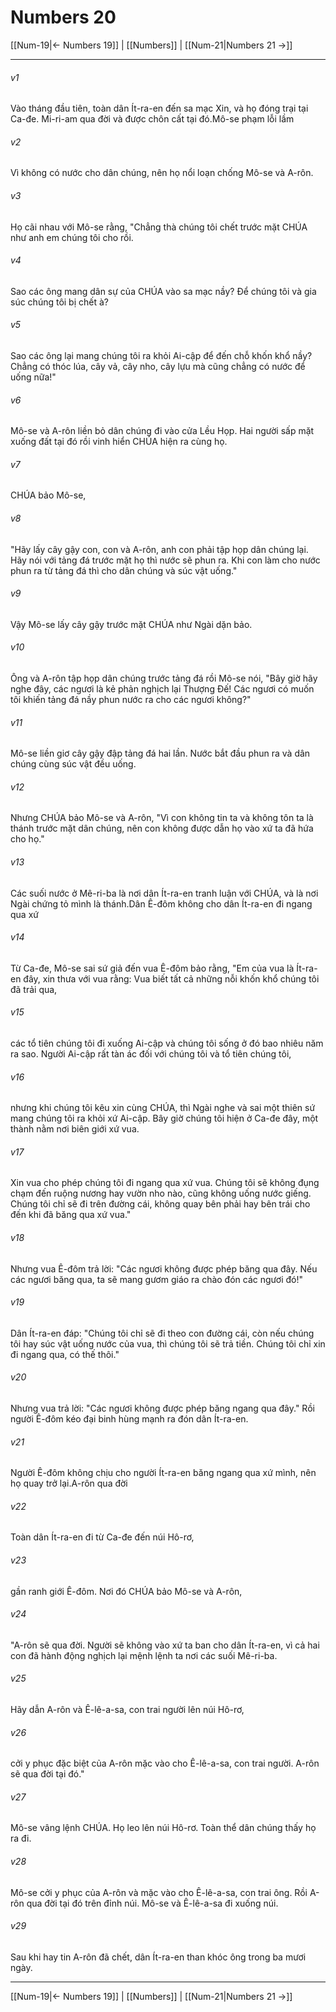 # Numbers 20

[[Num-19|← Numbers 19]] | [[Numbers]] | [[Num-21|Numbers 21 →]]
***



###### v1 
Vào tháng đầu tiên, toàn dân Ít-ra-en đến sa mạc Xin, và họ đóng trại tại Ca-đe. Mi-ri-am qua đời và được chôn cất tại đó.Mô-se phạm lỗi lầm 

###### v2 
Vì không có nước cho dân chúng, nên họ nổi loạn chống Mô-se và A-rôn. 

###### v3 
Họ cãi nhau với Mô-se rằng, "Chẳng thà chúng tôi chết trước mặt CHÚA như anh em chúng tôi cho rồi. 

###### v4 
Sao các ông mang dân sự của CHÚA vào sa mạc nầy? Để chúng tôi và gia súc chúng tôi bị chết à? 

###### v5 
Sao các ông lại mang chúng tôi ra khỏi Ai-cập để đến chỗ khốn khổ nầy? Chẳng có thóc lúa, cây vả, cây nho, cây lựu mà cũng chẳng có nước để uống nữa!" 

###### v6 
Mô-se và A-rôn liền bỏ dân chúng đi vào cửa Lều Họp. Hai người sấp mặt xuống đất tại đó rồi vinh hiển CHÚA hiện ra cùng họ. 

###### v7 
CHÚA bảo Mô-se, 

###### v8 
"Hãy lấy cây gậy con, con và A-rôn, anh con phải tập họp dân chúng lại. Hãy nói với tảng đá trước mặt họ thì nước sẽ phun ra. Khi con làm cho nước phun ra từ tảng đá thì cho dân chúng và súc vật uống." 

###### v9 
Vậy Mô-se lấy cây gậy trước mặt CHÚA như Ngài dặn bảo. 

###### v10 
Ông và A-rôn tập họp dân chúng trước tảng đá rồi Mô-se nói, "Bây giờ hãy nghe đây, các ngươi là kẻ phản nghịch lại Thượng Đế! Các ngươi có muốn tôi khiến tảng đá nầy phun nước ra cho các ngươi không?" 

###### v11 
Mô-se liền giơ cây gậy đập tảng đá hai lần. Nước bắt đầu phun ra và dân chúng cùng súc vật đều uống. 

###### v12 
Nhưng CHÚA bảo Mô-se và A-rôn, "Vì con không tin ta và không tôn ta là thánh trước mặt dân chúng, nên con không được dẫn họ vào xứ ta đã hứa cho họ." 

###### v13 
Các suối nước ở Mê-ri-ba là nơi dân Ít-ra-en tranh luận với CHÚA, và là nơi Ngài chứng tỏ mình là thánh.Dân Ê-đôm không cho dân Ít-ra-en đi ngang qua xứ 

###### v14 
Từ Ca-đe, Mô-se sai sứ giả đến vua Ê-đôm bảo rằng, "Em của vua là Ít-ra-en đây, xin thưa với vua rằng: Vua biết tất cả những nỗi khốn khổ chúng tôi đã trải qua, 

###### v15 
các tổ tiên chúng tôi đi xuống Ai-cập và chúng tôi sống ở đó bao nhiêu năm ra sao. Người Ai-cập rất tàn ác đối với chúng tôi và tổ tiên chúng tôi, 

###### v16 
nhưng khi chúng tôi kêu xin cùng CHÚA, thì Ngài nghe và sai một thiên sứ mang chúng tôi ra khỏi xứ Ai-cập. Bây giờ chúng tôi hiện ở Ca-đe đây, một thành nằm nơi biên giới xứ vua. 

###### v17 
Xin vua cho phép chúng tôi đi ngang qua xứ vua. Chúng tôi sẽ không đụng chạm đến ruộng nương hay vườn nho nào, cũng không uống nước giếng. Chúng tôi chỉ sẽ đi trên đường cái, không quay bên phải hay bên trái cho đến khi đã băng qua xứ vua." 

###### v18 
Nhưng vua Ê-đôm trả lời: "Các ngươi không được phép băng qua đây. Nếu các ngươi băng qua, ta sẽ mang gươm giáo ra chào đón các ngươi đó!" 

###### v19 
Dân Ít-ra-en đáp: "Chúng tôi chỉ sẽ đi theo con đường cái, còn nếu chúng tôi hay súc vật uống nước của vua, thì chúng tôi sẽ trả tiền. Chúng tôi chỉ xin đi ngang qua, có thế thôi." 

###### v20 
Nhưng vua trả lời: "Các ngươi không được phép băng ngang qua đây." Rồi người Ê-đôm kéo đại binh hùng mạnh ra đón dân Ít-ra-en. 

###### v21 
Người Ê-đôm không chịu cho người Ít-ra-en băng ngang qua xứ mình, nên họ quay trở lại.A-rôn qua đời 

###### v22 
Toàn dân Ít-ra-en đi từ Ca-đe đến núi Hô-rơ, 

###### v23 
gần ranh giới Ê-đôm. Nơi đó CHÚA bảo Mô-se và A-rôn, 

###### v24 
"A-rôn sẽ qua đời. Người sẽ không vào xứ ta ban cho dân Ít-ra-en, vì cả hai con đã hành động nghịch lại mệnh lệnh ta nơi các suối Mê-ri-ba. 

###### v25 
Hãy dẫn A-rôn và Ê-lê-a-sa, con trai người lên núi Hô-rơ, 

###### v26 
cởi y phục đặc biệt của A-rôn mặc vào cho Ê-lê-a-sa, con trai người. A-rôn sẽ qua đời tại đó." 

###### v27 
Mô-se vâng lệnh CHÚA. Họ leo lên núi Hô-rơ. Toàn thể dân chúng thấy họ ra đi. 

###### v28 
Mô-se cởi y phục của A-rôn và mặc vào cho Ê-lê-a-sa, con trai ông. Rồi A-rôn qua đời tại đó trên đỉnh núi. Mô-se và Ê-lê-a-sa đi xuống núi. 

###### v29 
Sau khi hay tin A-rôn đã chết, dân Ít-ra-en than khóc ông trong ba mươi ngày.

***
[[Num-19|← Numbers 19]] | [[Numbers]] | [[Num-21|Numbers 21 →]]
